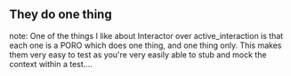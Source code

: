 ##  They do one thing

note:
    One of the things I like about Interactor over active_interaction is that each one is a PORO which does one thing,
    and one thing only. This makes them very easy to test as you're very easily able to stub and mock the context within
    a test....
